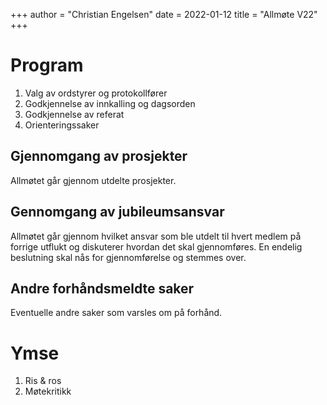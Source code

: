 +++
author = "Christian Engelsen"
date = 2022-01-12
title = "Allmøte V22"
+++


# Program

1. Valg av ordstyrer og protokollfører
2. Godkjennelse av innkalling og dagsorden
3. Godkjennelse av referat
4. Orienteringssaker

## Gjennomgang av prosjekter

Allmøtet går gjennom utdelte prosjekter. 

## Gennomgang av jubileumsansvar

Allmøtet går gjennom hvilket ansvar som ble utdelt til hvert medlem på forrige utflukt og diskuterer hvordan det skal gjennomføres.
En endelig beslutning skal nås for gjennomførelse og stemmes over.

## Andre forhåndsmeldte saker

Eventuelle andre saker som varsles om på forhånd.

# Ymse
1. Ris & ros
2. Møtekritikk
